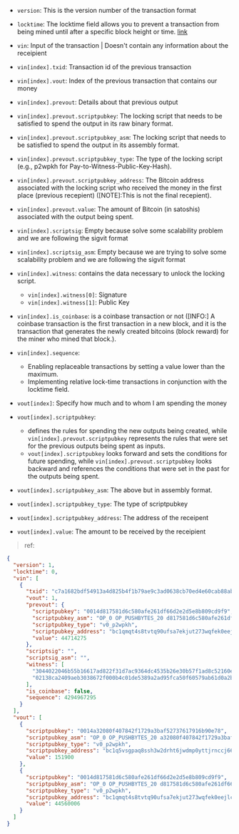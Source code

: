 - `version`: This is the version number of the transaction format

- `locktime`: The locktime field allows you to prevent a transaction from being mined until after a specific block height or time. [link](https://learnmeabitcoin.com/technical/transaction/locktime/)

- `vin`: Input of the transaction | Doesn't contain any information about the receipient

- `vin[index].txid`:  Transaction id of the previous transaction

- `vin[index].vout`: Index of the previous transaction that contains our money

- `vin[index].prevout`: Details about that previous output

- `vin[index].prevout.scriptpubkey`: The locking script that needs to be satisfied to spend the output in its raw binary format.

- `vin[index].prevout.scriptpubkey_asm`: The locking script that needs to be satisfied to spend the output in its assembly format.

- `vin[index].prevout.scriptpubkey_type`: The type of the locking script (e.g., p2wpkh for Pay-to-Witness-Public-Key-Hash).

- `vin[index].prevout.scriptpubkey_address`:  The Bitcoin address associated with the locking script who received the money in the first place (previous recepient) ([NOTE]:This is not the final recepient).

- `vin[index].prevout.value`: The amount of Bitcoin (in satoshis) associated with the output being spent.

- `vin[index].scriptsig`: Empty because solve some scalability problem and we are following the sigvit format

- `vin[index].scriptsig_asm`: Empty because we are trying to solve some scalability problem and we are following the sigvit format

- `vin[index].witness`: contains the data necessary to unlock the locking script.
  - `vin[index].witness[0]`: Signature
  - `vin[index].witness[1]`: Public Key

- `vin[index].is_coinbase`: is a coinbase transaction or not ([INFO:] A coinbase transaction is the first transaction in a new block, and it is the transaction that generates the newly created bitcoins (block reward) for the miner who mined that block.).

- `vin[index].sequence`: 
  - Enabling replaceable transactions by setting a value lower than the maximum.
  - Implementing relative lock-time transactions in conjunction with the locktime field.

- `vout[index]`: Specify how much and to whom I am spending the money

- `vout[index].scriptpubkey`: 
    - defines the rules for spending the new outputs being created, while `vin[index].prevout.scriptpubkey` represents the rules that were set for the previous outputs being spent as inputs.
    - `vout[index].scriptpubkey` looks forward and sets the conditions for future spending, while `vin[index].prevout.scriptpubkey` looks backward and references the conditions that were set in the past for the outputs being spent.
- `vout[index].scriptpubkey_asm`: The above but in assembly format.

- `vout[index].scriptpubkey_type`: The type of scriptpubkey

- `vout[index].scriptpubkey_address`: The address of the receipent 

- `vout[index].value`: The amount to be received by the receipient
 



> ref:

```json
{
  "version": 1,
  "locktime": 0,
  "vin": [
    {
      "txid": "c7a1682bdf54913a4d825b4f1b79ae9c3ad0638cb70ed4e60cab88ab39a5de26",
      "vout": 1,
      "prevout": {
        "scriptpubkey": "0014d817581d6c580afe261df66d2e2d5e8b809cd9f9",
        "scriptpubkey_asm": "OP_0 OP_PUSHBYTES_20 d817581d6c580afe261df66d2e2d5e8b809cd9f9",
        "scriptpubkey_type": "v0_p2wpkh",
        "scriptpubkey_address": "bc1qmqt4s8tvtq90ufsa7ekjut273wqfek0eejlcju",
        "value": 44714275
      },
      "scriptsig": "",
      "scriptsig_asm": "",
      "witness": [
        "3044022046b55b16617ad822f31d7ac9364dc4535b26e30b57f1ad8c52160e6b88c4a2f20220307ebe829c68cb2489da9e5dd9420c22828ce555ba3daf1de5fa8413583ce0e001",
        "02138ca2409aeb3038672f000b4c01de5389a2ad95fca50f60579ab61d0a2bd7d4"
      ],
      "is_coinbase": false,
      "sequence": 4294967295
    }
  ],
  "vout": [
    {
      "scriptpubkey": "0014a32080f407842f1729a3baf52737617916b90e78",
      "scriptpubkey_asm": "OP_0 OP_PUSHBYTES_20 a32080f407842f1729a3baf52737617916b90e78",
      "scriptpubkey_type": "v0_p2wpkh",
      "scriptpubkey_address": "bc1q5vsgpaq8ssh3w2drht6jwdmp0yttjrnccj66lq",
      "value": 151900
    },
    {
      "scriptpubkey": "0014d817581d6c580afe261df66d2e2d5e8b809cd9f9",
      "scriptpubkey_asm": "OP_0 OP_PUSHBYTES_20 d817581d6c580afe261df66d2e2d5e8b809cd9f9",
      "scriptpubkey_type": "v0_p2wpkh",
      "scriptpubkey_address": "bc1qmqt4s8tvtq90ufsa7ekjut273wqfek0eejlcju",
      "value": 44560006
    }
  ]
}
```

